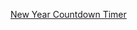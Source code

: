 [New Year Countdown Timer](https://raw.githack.com/avinashv47/javascript-mini-projects/master/countdown-timer/index.html)
